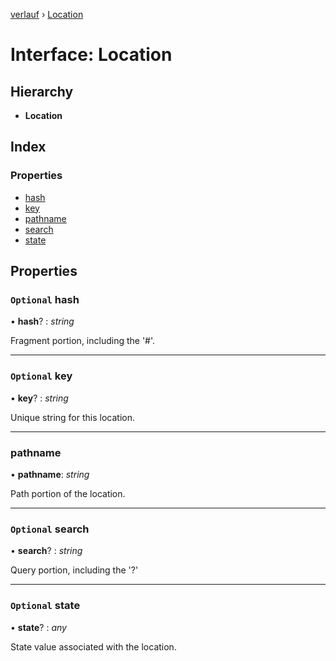 [verlauf](../README.md) › [Location](location.md)

# Interface: Location

## Hierarchy

* **Location**

## Index

### Properties

* [hash](location.md#optional-hash)
* [key](location.md#optional-key)
* [pathname](location.md#pathname)
* [search](location.md#optional-search)
* [state](location.md#optional-state)

## Properties

### `Optional` hash

• **hash**? : *string*

Fragment portion, including the '#'.

___

### `Optional` key

• **key**? : *string*

Unique string for this location.

___

###  pathname

• **pathname**: *string*

Path portion of the location.

___

### `Optional` search

• **search**? : *string*

Query portion, including the '?'

___

### `Optional` state

• **state**? : *any*

State value associated with the location.

